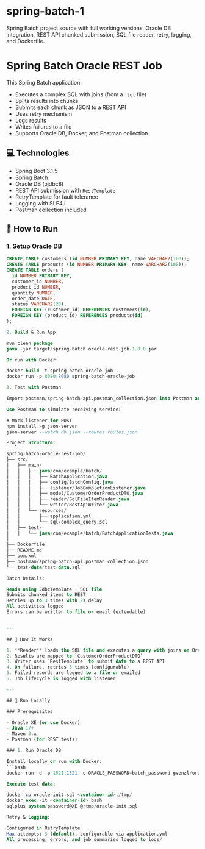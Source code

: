 # spring-batch-1
Spring Batch project source with full working versions, Oracle DB integration, REST API chunked submission, SQL file reader, retry, logging, and Dockerfile.

# Spring Batch Oracle REST Job

This Spring Batch application:
- Executes a complex SQL with joins (from a `.sql` file)
- Splits results into chunks
- Submits each chunk as JSON to a REST API
- Uses retry mechanism
- Logs results
- Writes failures to a file
- Supports Oracle DB, Docker, and Postman collection

## 💻 Technologies
- Spring Boot 3.1.5
- Spring Batch
- Oracle DB (ojdbc8)
- REST API submission with `RestTemplate`
- RetryTemplate for fault tolerance
- Logging with SLF4J
- Postman collection included

## 🚀 How to Run

### 1. Setup Oracle DB

```sql
CREATE TABLE customers (id NUMBER PRIMARY KEY, name VARCHAR2(100));
CREATE TABLE products (id NUMBER PRIMARY KEY, name VARCHAR2(100));
CREATE TABLE orders (
  id NUMBER PRIMARY KEY,
  customer_id NUMBER,
  product_id NUMBER,
  quantity NUMBER,
  order_date DATE,
  status VARCHAR2(20),
  FOREIGN KEY (customer_id) REFERENCES customers(id),
  FOREIGN KEY (product_id) REFERENCES products(id)
);

2. Build & Run App

mvn clean package
java -jar target/spring-batch-oracle-rest-job-1.0.0.jar

Or run with Docker:

docker build -t spring-batch-oracle-job .
docker run -p 8080:8080 spring-batch-oracle-job

3. Test with Postman

Import postman/spring-batch-api.postman_collection.json into Postman and hit http://localhost:8081/api/process.

Use Postman to simulate receiving service:

# Mock listener for POST
npm install -g json-server
json-server --watch db.json --routes routes.json

Project Structure:

spring-batch-oracle-rest-job/
├── src/
│   ├── main/
│   │   ├── java/com/example/batch/
│   │   │   ├── BatchApplication.java
│   │   │   ├── config/BatchConfig.java
│   │   │   ├── listener/JobCompletionListener.java
│   │   │   ├── model/CustomerOrderProductDTO.java
│   │   │   ├── reader/SqlFileItemReader.java
│   │   │   └── writer/RestApiWriter.java
│   │   └── resources/
│   │       ├── application.yml
│   │       └── sql/complex_query.sql
│   ├── test/
│   │   └── java/com/example/batch/BatchApplicationTests.java
│
├── Dockerfile
├── README.md
├── pom.xml
├── postman/spring-batch-api.postman_collection.json
└── test-data/test-data.sql

Batch Details:

Reads using JdbcTemplate + SQL file
Submits chunked items to REST
Retries up to 3 times with 2s delay
All activities logged
Errors can be written to file or email (extendable)


---

## 🚀 How It Works

1. **Reader** loads the SQL file and executes a query with joins on Oracle
2. Results are mapped to `CustomerOrderProductDTO`
3. Writer uses `RestTemplate` to submit data to a REST API
4. On failure, retries 3 times (configurable)
5. Failed records are logged to a file or emailed
6. Job lifecycle is logged with listener

---

## 🧪 Run Locally

### Prerequisites

- Oracle XE (or use Docker)
- Java 17+
- Maven 3.x
- Postman (for REST tests)

### 1. Run Oracle DB

Install locally or run with Docker:
```bash
docker run -d -p 1521:1521 -e ORACLE_PASSWORD=batch_password gvenzl/oracle-xe

Execute test data:

docker cp oracle-init.sql <container-id>:/tmp/
docker exec -it <container-id> bash
sqlplus system/password@XE @/tmp/oracle-init.sql

Retry & Logging:

Configured in RetryTemplate
Max attempts: 3 (default), configurable via application.yml
All processing, errors, and job summaries logged to logs/

